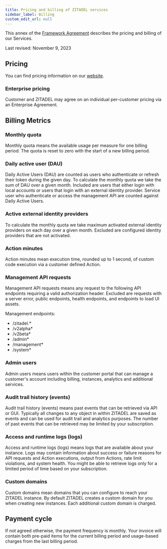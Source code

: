 ```yaml
---
title: Pricing and billing of ZITADEL services
sidebar_label: Billing
custom_edit_url: null
--- 
```


This annex of the [Framework Agreement](../terms-of-service) describes the pricing and billing of our Services.

Last revised: November 9, 2023

## Pricing

You can find pricing information on our [website](https://zitadel.com/pricing).

### Enterprise pricing

Customer and ZITADEL may agree on an individual per-customer pricing via an Enterprise Agreement.

## Billing Metrics

### Monthly quota

Monthly quota means the available usage per measure for one billing period.
The quota is reset to zero with the start of a new billing period.

### Daily active user (DAU)

Daily Active Users (DAU) are counted as users who authenticate or refresh their token during the given day.
To calculate the monthly quota we take the sum of DAU over a given month.
Included are users that either login with local accounts or users that login with an external identity provider.
Service user who authenticate or access the management API are counted against Daily Active Users.

### Active external identity providers

To calculate the monthly quota we take maximum activated external identity providers on each day over a given month.
Excluded are configured identity providers that are not activated.

### Action minutes

Action minutes mean execution time, rounded up to 1 second, of custom code execution via a customer defined Action.

### Management API requests

Management API requests means any request to the following API endpoints requiring a valid authorization header.
Excluded are requests with a server error, public endpoints, health endpoints, and endpoints to load UI assets.

Management endpoints:

- /zitadel.*
- /v2alpha*
- /v2beta*
- /admin*
- /management*
- /system*

### Admin users

Admin users means users within the customer portal that can manage a customer's account including billing, instances, analytics and additional services.

### Audit trail history (events)

Audit trail history (events) means past events that can be retrieved via API or GUI.
Typically all changes to any object in within ZITADEL are saved as events and can be used for audit trail and analytics purposes.
The number of past events that can be retrieved may be limited by your subscription.

### Access and runtime logs (logs)

Access and runtime logs (logs) means logs that are available about your instance.
Logs may contain information about success or failure reasons for API requests and Action executions, output from Actions, rate limit violations, and system health.
You might be able to retrieve logs only for a limited period of time based on your subscription.

### Custom domains

Custom domains mean domains that you can configure to reach your ZITADEL instance.
By default ZITADEL creates a custom domain for you when creating new instances.
Each additional custom domain is charged.

## Payment cycle

If not agreed otherwise, the payment frequency is monthly.
Your invoice will contain both pre-paid items for the current billing period and usage-based charges from the last billing period.

